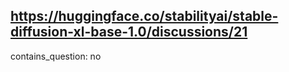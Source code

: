 ## https://huggingface.co/stabilityai/stable-diffusion-xl-base-1.0/discussions/21

contains_question: no